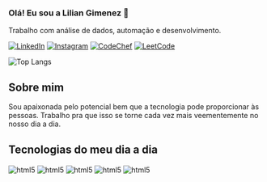 ### Olá! Eu sou a Lilian Gimenez 👋
Trabalho com análise de dados, automação e desenvolvimento.
<br>

[![LinkedIn](https://img.shields.io/badge/LinkedIn-0077B5?style=for-the-badge&logo=linkedin&logoColor=white)](https://www.linkedin.com/in/lilian-gimenez-teixeira-19315a22a/?trk=public_profile_browsemap&originalSubdomain=br)
[![Instagram](https://img.shields.io/badge/Instagram-E4405F?style=for-the-badge&logo=instagram&logoColor=white)](https://www.instagram.com/gimenezt_/)
[![CodeChef](https://img.shields.io/badge/Codechef-%23B92B27.svg?&style=for-the-badge&logo=Codechef&logoColor=white)](https://www.codechef.com/users/gimenezt)
[![LeetCode](https://img.shields.io/badge/-LeetCode-FFA116?style=for-the-badge&logo=LeetCode&logoColor=black)](https://leetcode.com/gimenezt/)

![Top Langs](https://github-readme-stats.vercel.app/api/top-langs/?username=gimenezt&layout=compact)

## Sobre mim
Sou apaixonada pelo potencial bem que a tecnologia pode proporcionar às pessoas. Trabalho pra que isso se torne cada vez mais veementemente no nosso dia a dia.

## Tecnologias do meu dia a dia
<div style="display: inline_block">
    <img align="center" alt="html5" src="https://img.shields.io/badge/HTML-239120?style=for-the-badge&logo=html5&logoColor=white"/>
    <img align="center" alt="html5" src="https://img.shields.io/badge/CSS-239120?&style=for-the-badge&logo=css3&logoColor=white"/>
    <img align="center" alt="html5" src="https://img.shields.io/badge/Python-14354C?style=for-the-badge&logo=python&logoColor=white"/>
    <img align="center" alt="html5" src="https://img.shields.io/badge/Amazon_AWS-232F3E?style=for-the-badge&logo=amazon-aws&logoColor=white"/>
    <img align="center" alt="html5" src=https://img.shields.io/badge/Java-000?style=for-the-badge&logo=java"/>
</div>
